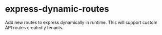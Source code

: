 # express-dynamic-routes
Add new routes to express dynamically  in runtime. This will support custom API routes created y tenants.
